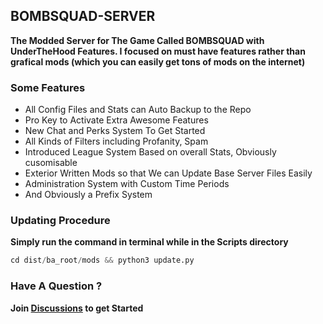 ## BOMBSQUAD-SERVER

**The Modded Server for The Game Called BOMBSQUAD with UnderTheHood Features. I focused on must have features rather than grafical mods (which you can easily get tons of mods on the internet)**

### Some Features

- All Config Files and Stats can Auto Backup to the Repo
- Pro Key to Activate Extra Awesome Features
- New Chat and Perks System To Get Started
- All Kinds of Filters including Profanity, Spam
- Introduced League System Based on overall Stats, Obviously cusomisable
- Exterior Written Mods so that We can Update Base Server Files Easily
- Administration System with Custom Time Periods
- And Obviously a Prefix System

### Updating Procedure

**Simply run the command in terminal while in the Scripts directory**

```python
cd dist/ba_root/mods && python3 update.py
```

### Have A Question ?

**Join [Discussions](https://github.com/LIRIK-SPENCER/Bombsquad-Server/discussions) to get Started**
